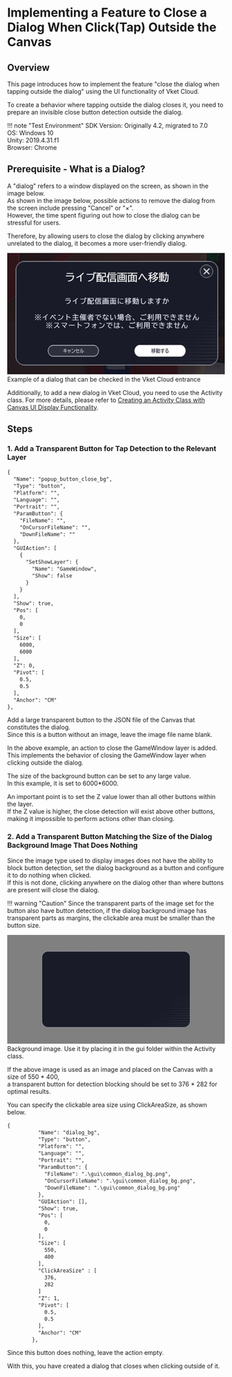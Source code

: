 # Implementing a Feature to Close a Dialog When Click(Tap) Outside the Canvas

## Overview

This page introduces how to implement the feature "close the dialog when tapping outside the dialog" using the UI functionality of Vket Cloud.

To create a behavior where tapping outside the dialog closes it, you need to prepare an invisible close button detection outside the dialog.

!!! note "Test Environment"
    SDK Version: Originally 4.2, migrated to 7.0<br>
    OS: Windows 10<br>
    Unity: 2019.4.31.f1<br>
    Browser: Chrome

## Prerequisite - What is a Dialog?

A "dialog" refers to a window displayed on the screen, as shown in the image below.  
As shown in the image below, possible actions to remove the dialog from the screen include pressing "Cancel" or "×".  
However, the time spent figuring out how to close the dialog can be stressful for users.

Therefore, by allowing users to close the dialog by clicking anywhere unrelated to the dialog, it becomes a more user-friendly dialog.

![CloseCanvas](./img/CloseCanvas01.jpg)
Example of a dialog that can be checked in the Vket Cloud entrance

Additionally, to add a new dialog in Vket Cloud, you need to use the Activity class.
For more details, please refer to [Creating an Activity Class with Canvas UI Display Functionality](https://vrhikky.github.io/VketCloudSDK_Documents/latest/WorldMakingGuide/ActivityWithCanvasUI.html).

## Steps

### 1. Add a Transparent Button for Tap Detection to the Relevant Layer

```
{
  "Name": "popup_button_close_bg",
  "Type": "button",
  "Platform": "",
  "Language": "",
  "Portrait": "",
  "ParamButton": {
    "FileName": "",
    "OnCursorFileName": "",
    "DownFileName": ""
  },
  "GUIAction": [
    {
      "SetShowLayer": {
        "Name": "GameWindow",
        "Show": false
      }
    }
  ],
  "Show": true,
  "Pos": [
    0,
    0
  ],
  "Size": [
    6000,
    6000
  ],
  "Z": 0,
  "Pivot": [
    0.5,
    0.5
  ],
  "Anchor": "CM"
},
```

Add a large transparent button to the JSON file of the Canvas that constitutes the dialog.  
Since this is a button without an image, leave the image file name blank.

In the above example, an action to close the GameWindow layer is added.  
This implements the behavior of closing the GameWindow layer when clicking outside the dialog.

The size of the background button can be set to any large value.  
In this example, it is set to 6000*6000.

An important point is to set the Z value lower than all other buttons within the layer.  
If the Z value is higher, the close detection will exist above other buttons, making it impossible to perform actions other than closing.

### 2. Add a Transparent Button Matching the Size of the Dialog Background Image That Does Nothing

Since the image type used to display images does not have the ability to block button detection, set the dialog background as a button and configure it to do nothing when clicked.  
If this is not done, clicking anywhere on the dialog other than where buttons are present will close the dialog.

!!! warning "Caution"
    Since the transparent parts of the image set for the button also have button detection, if the dialog background image has transparent parts as margins, the clickable area must be smaller than the button size.

![CloseCanvas](./img/CloseCanvas02.jpg)  
Background image. Use it by placing it in the gui folder within the Activity class.

If the above image is used as an image and placed on the Canvas with a size of 550 * 400,  
a transparent button for detection blocking should be set to 376 * 282 for optimal results.

You can specify the clickable area size using ClickAreaSize, as shown below.

```
{
          "Name": "dialog_bg",
          "Type": "button",
          "Platform": "",
          "Language": "",
          "Portrait": "",
          "ParamButton": {
            "FileName": ".\gui\common_dialog_bg.png",
            "OnCursorFileName": ".\gui\common_dialog_bg.png",
            "DownFileName": ".\gui\common_dialog_bg.png"
          },
          "GUIAction": [],
          "Show": true,
          "Pos": [
            0,
            0
          ],
          "Size": [
            550,
            400
          ],
          "ClickAreaSize" : [
            376,
            282
          ]
          "Z": 1,
          "Pivot": [
            0.5,
            0.5
          ],
          "Anchor": "CM"
        },
```

Since this button does nothing, leave the action empty.

With this, you have created a dialog that closes when clicking outside of it.